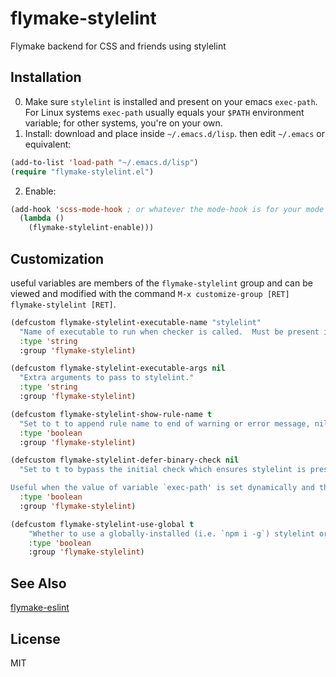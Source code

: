 # flymake-stylelint
Flymake backend for CSS and friends using stylelint

## Installation

0. Make sure `stylelint` is installed and present on your emacs `exec-path`.  For Linux systems `exec-path` usually equals your `$PATH` environment variable; for other systems, you're on your own.
1. Install: download and place inside `~/.emacs.d/lisp`.  then edit `~/.emacs` or equivalent:
  ```lisp
  (add-to-list 'load-path "~/.emacs.d/lisp")
  (require "flymake-stylelint.el")
  ```
2. Enable:
```lisp
(add-hook 'scss-mode-hook ; or whatever the mode-hook is for your mode of choice
  (lambda ()
    (flymake-stylelint-enable)))
```
## Customization

useful variables are members of the `flymake-stylelint` group and can be viewed and modified with the command `M-x customize-group [RET] flymake-stylelint [RET]`.

```lisp
(defcustom flymake-stylelint-executable-name "stylelint"
  "Name of executable to run when checker is called.  Must be present in variable `exec-path'."
  :type 'string
  :group 'flymake-stylelint)

(defcustom flymake-stylelint-executable-args nil
  "Extra arguments to pass to stylelint."
  :type 'string
  :group 'flymake-stylelint)

(defcustom flymake-stylelint-show-rule-name t
  "Set to t to append rule name to end of warning or error message, nil otherwise."
  :type 'boolean
  :group 'flymake-stylelint)

(defcustom flymake-stylelint-defer-binary-check nil
  "Set to t to bypass the initial check which ensures stylelint is present.

Useful when the value of variable `exec-path' is set dynamically and the location of stylelint might not be known ahead of time."
  :type 'boolean
  :group 'flymake-stylelint)

(defcustom flymake-stylelint-use-global t
	"Whether to use a globally-installed (i.e. `npm i -g`) stylelint or a locally-installed (i.e. `npx stylelint`) one."
	:type 'boolean
	:group 'flymake-stylelint)
```

## See Also

[flymake-eslint](https://github.com/orzechowskid/flymake-eslint)

## License

MIT
